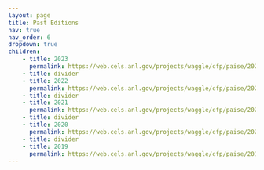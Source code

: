 ```yaml
---
layout: page
title: Past Editions
nav: true
nav_order: 6
dropdown: true
children: 
    - title: 2023
      permalink: https://web.cels.anl.gov/projects/waggle/cfp/paise/2023/
    - title: divider
    - title: 2022
      permalink: https://web.cels.anl.gov/projects/waggle/cfp/paise/2022/
    - title: divider
    - title: 2021
      permalink: https://web.cels.anl.gov/projects/waggle/cfp/paise/2021/
    - title: divider
    - title: 2020
      permalink: https://web.cels.anl.gov/projects/waggle/cfp/paise/2020/
    - title: divider
    - title: 2019
      permalink: https://web.cels.anl.gov/projects/waggle/cfp/paise/2019
---
```

